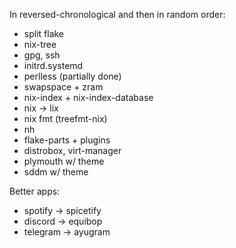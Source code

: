 In reversed-chronological and then in random order:

* split flake
* nix-tree
* gpg, ssh
* initrd.systemd
* perlless (partially done)
* swapspace + zram
* nix-index + nix-index-database
* nix -> lix
* nix fmt (treefmt-nix)
* nh
* flake-parts + plugins
* distrobox, virt-manager
* plymouth w/ theme
* sddm w/ theme

Better apps:
* spotify -> spicetify
* discord -> equibop
* telegram -> ayugram
